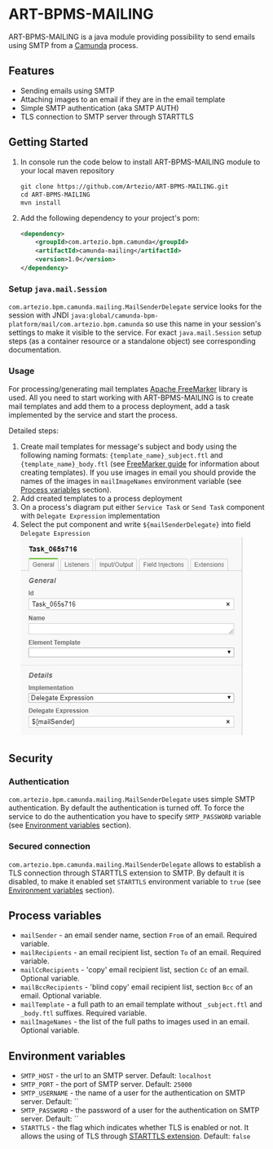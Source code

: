 # ART-BPMS-MAILING

ART-BPMS-MAILING is a java module providing possibility to send emails using SMTP from a [Camunda] process.

## Features

* Sending emails using SMTP
* Attaching images to an email if they are in the email template
* Simple SMTP authentication (aka SMTP AUTH)
* TLS connection to SMTP server through STARTTLS

## Getting Started

1. In console run the code below to install ART-BPMS-MAILING module to your local maven repository
    ```
    git clone https://github.com/Artezio/ART-BPMS-MAILING.git
    cd ART-BPMS-MAILING
    mvn install
    ```
2. Add the following dependency to your project's pom:
    ```xml
    <dependency>
        <groupId>com.artezio.bpm.camunda</groupId>
        <artifactId>camunda-mailing</artifactId>
        <version>1.0</version>
    </dependency>
    ``` 

### Setup `java.mail.Session`

`com.artezio.bpm.camunda.mailing.MailSenderDelegate` service looks for the session with JNDI `java:global/camunda-bpm-platform/mail/com.artezio.bpm.camunda`
so use this name in your session's settings to make it visible to the service.
For exact `java.mail.Session` setup steps (as a container resource or a standalone object) see corresponding documentation.   

### Usage

For processing/generating mail templates [Apache FreeMarker] library is used. All you need to start working with ART-BPMS-MAILING is
to create mail templates and add them to a process deployment, add a task implemented by the service and start the process.

Detailed steps: 
1. Create mail templates for message's subject and body using the following naming formats: `{template_name}_subject.ftl`
and `{template_name}_body.ftl` (see [FreeMarker guide] for information about creating templates). If you use images in email you should
provide the names of the images in `mailImageNames` environment variable (see [Process variables](#process-variables) section). 
2. Add created templates to a process deployment
3. On a process's diagram put either `Service Task` or `Send Task` component with `Delegate Expression` implementation
4. Select the put component and write `${mailSenderDelegate}` into field `Delegate Expression`<br/>
![](./doc/mail-sender-usage-example.png)

## Security
### Authentication

`com.artezio.bpm.camunda.mailing.MailSenderDelegate` uses simple SMTP authentication. By default the authentication is turned off.
To force the service to do the authentication you have to specify `SMTP_PASSWORD` variable (see [Environment variables](#environment-variables) section).

### Secured connection

`com.artezio.bpm.camunda.mailing.MailSenderDelegate` allows to establish a TLS connection through STARTTLS extension to SMTP. By
default it is disabled, to make it enabled set `STARTTLS` environment variable to `true` (see [Environment variables](#environment-variables) section).

## Process variables

* `mailSender` - an email sender name, section `From` of an email. Required variable.
* `mailRecipients` - an email recipient list, section `To` of an email. Required variable.
* `mailCcRecipients` - 'copy' email recipient list, section `Cc` of an email. Optional variable.
* `mailBccRecipients` - 'blind copy' email recipient list, section `Bcc` of an email. Optional variable.
* `mailTemplate` - a full path to an email template without `_subject.ftl` and `_body.ftl` suffixes. Required variable.
* `mailImageNames` - the list of the full paths to images used in an email. Optional variable. 

## Environment variables

* `SMTP_HOST` - the url to an SMTP server. Default: `localhost`
* `SMTP_PORT` - the port of SMTP server. Default: `25000`
* `SMTP_USERNAME` - the name of a user for the authentication on SMTP server. Default: ``
* `SMTP_PASSWORD` - the password of a user for the authentication on SMTP server. Default: ``<br/>
* `STARTTLS` - the flag which indicates whether TLS is enabled or not. It allows the using of TLS through [STARTTLS extension]. Default: `false`

[Apache FreeMarker]: https://freemarker.apache.org/
[Camunda]: https://camunda.com/
[FreeMarker guide]: https://freemarker.apache.org/docs/dgui_quickstart.html
[STARTTLS extension]: https://tools.ietf.org/html/rfc3207

